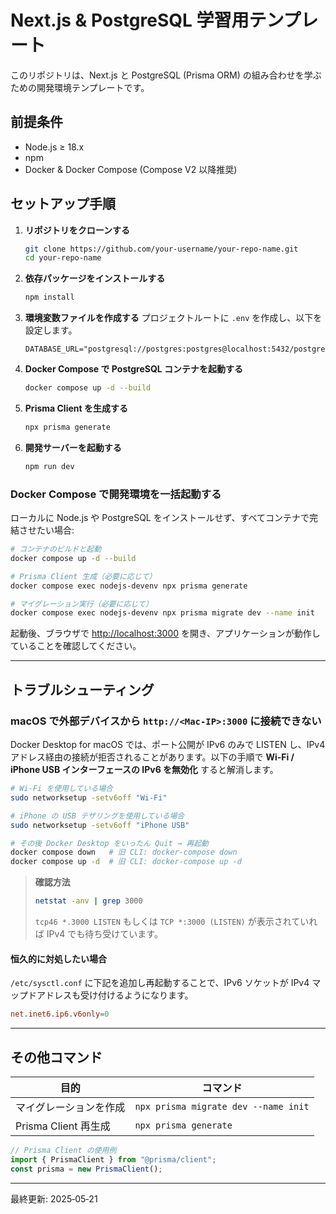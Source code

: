 # Next.js & PostgreSQL 学習用テンプレート

このリポジトリは、Next.js と PostgreSQL (Prisma ORM) の組み合わせを学ぶための開発環境テンプレートです。

## 前提条件

- Node.js ≥ 18.x
- npm
- Docker & Docker Compose (Compose V2 以降推奨)

## セットアップ手順

1. **リポジトリをクローンする**

   ```bash
   git clone https://github.com/your-username/your-repo-name.git
   cd your-repo-name
   ```

2. **依存パッケージをインストールする**

   ```bash
   npm install
   ```

3. **環境変数ファイルを作成する**
   プロジェクトルートに `.env` を作成し、以下を設定します。

   ```env
   DATABASE_URL="postgresql://postgres:postgres@localhost:5432/postgres_db"
   ```

4. **Docker Compose で PostgreSQL コンテナを起動する**

   ```bash
   docker compose up -d --build
   ```

5. **Prisma Client を生成する**

   ```bash
   npx prisma generate
   ```

6. **開発サーバーを起動する**

   ```bash
   npm run dev
   ```

### Docker Compose で開発環境を一括起動する

ローカルに Node.js や PostgreSQL をインストールせず、すべてコンテナで完結させたい場合:

```bash
# コンテナのビルドと起動
docker compose up -d --build

# Prisma Client 生成（必要に応じて）
docker compose exec nodejs-devenv npx prisma generate

# マイグレーション実行（必要に応じて）
docker compose exec nodejs-devenv npx prisma migrate dev --name init
```

起動後、ブラウザで [http://localhost:3000](http://localhost:3000) を開き、アプリケーションが動作していることを確認してください。

---

## トラブルシューティング

### macOS で外部デバイスから `http://<Mac-IP>:3000` に接続できない

Docker Desktop for macOS では、ポート公開が IPv6 のみで LISTEN し、IPv4 アドレス経由の接続が拒否されることがあります。以下の手順で **Wi‑Fi / iPhone USB インターフェースの IPv6 を無効化** すると解消します。

```bash
# Wi‑Fi を使用している場合
sudo networksetup -setv6off "Wi-Fi"

# iPhone の USB テザリングを使用している場合
sudo networksetup -setv6off "iPhone USB"

# その後 Docker Desktop をいったん Quit → 再起動
docker compose down   # 旧 CLI: docker-compose down
docker compose up -d  # 旧 CLI: docker-compose up -d
```

> **確認方法**
>
> ```bash
> netstat -anv | grep 3000
> ```
>
> `tcp46 *.3000 LISTEN` もしくは `TCP *:3000 (LISTEN)` が表示されていれば IPv4 でも待ち受けています。

#### 恒久的に対処したい場合

`/etc/sysctl.conf` に下記を追加し再起動することで、IPv6 ソケットが IPv4 マップドアドレスも受け付けるようになります。

```conf
net.inet6.ip6.v6only=0
```

---

## その他コマンド

| 目的                   | コマンド                             |
| ---------------------- | ------------------------------------ |
| マイグレーションを作成 | `npx prisma migrate dev --name init` |
| Prisma Client 再生成   | `npx prisma generate`                |

```ts
// Prisma Client の使用例
import { PrismaClient } from "@prisma/client";
const prisma = new PrismaClient();
```

---

最終更新: 2025‑05‑21
